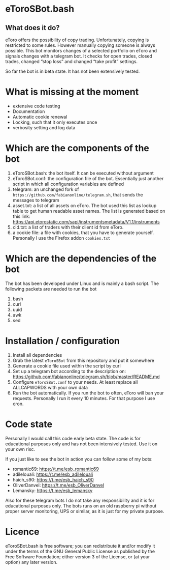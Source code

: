 # eToroSBot.bash

## What does it do?

eToro offers the possibility of copy trading. Unfortunately, copying is restricted to some rules. However manually copying someone is always possible. This bot monitors changes of a selected portfolio on eToro and signals changes with a telegram bot. It checks for open trades, closed trades, changed “stop loss” and changed “take profit” settings.

So far the bot is in beta state. It has not been extensively tested.

# What is missing at the moment

* extensive code testing
* Documentation
* Automatic cookie renewal
* Locking, such that it only executes once
* verbosity setting and log data

# Which are the components of the bot

1. eToroSBot.bash: the bot itself. It can be executed without argument
2. eToroSBot.conf: the configuration file of the bot. Essentially just another script in which all configuration variables are defined
3. telegram: an unchanged fork of `https://github.com/fabianonline/telegram.sh`, that sends the messages to telegram
4. asset.txt: a list of all assets on eToro. The bot used this list as lookup table to get human readable asset names. The list is generated based on this link: https://api.etorostatic.com/sapi/instrumentsmetadata/V1.1/instruments
5. cid.txt: a list of traders with their client id from eToro. 
6. a cookie file: a file with cookies, that you have to generate yourself. Personally I use the Firefox addon `cookies.txt`

# Which are the dependencies of the bot

The bot has been developed under Linux and is mainly a bash script. The following packets are needed to run the bot
1. bash
2. curl
3. uuid
4. awk
5. sed

# Installation / configuration

1. Install all dependencies
2. Grab the latest `eToroSBot` from this repository and put it somewhere
3. Generate a cookie file used within the script by curl
4. Set up a telegram bot according to the description on: https://github.com/fabianonline/telegram.sh/blob/master/README.md
5. Configure `eToroSBot.conf` to your needs. At least replace all ALLCAPWORDS with your own data
6. Run the bot automatically. If you run the bot to often, eToro will ban your requests. Personally I run it every 10 minutes. For that purpose I use cron.

# Code state

Personally I would call this code early beta state. The code is for educational purposes only and has not been intensively tested. Use it on your own risc.

If you just like to see the bot in action you can follow some of my bots:
* romantic69: https://t.me/esb_romantic69
* adilelouali: https://t.me/esb_adilelouali
* haich_s90: https://t.me/esb_haich_s90
* OliverDanvel: https://t.me/esb_OliverDanvel
* Lemansky: https://t.me/esb_lemansky

Also for these telegram bots I do not take any responsibility and it is for educational purposes only. The bots runs on an old raspberry pi without proper server monitoring, UPS or similar, as it is just for my private purpose.

# Licence

eToroSBot.bash is free software; you can redistribute it and/or modify it under the terms of the GNU General Public License as published by the Free Software Foundation; either version 3 of the License, or (at your option) any later version.
